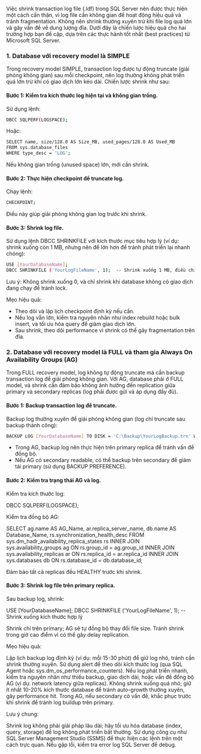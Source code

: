 Việc shrink transaction log file (.ldf) trong SQL Server nên được thực hiện một cách cẩn thận, vì log file cần không gian để hoạt động hiệu quả và tránh fragmentation. Không nên shrink thường xuyên trừ khi file log quá lớn và gây vấn đề về dung lượng đĩa. Dưới đây là chiến lược hiệu quả cho hai trường hợp bạn đề cập, dựa trên các thực hành tốt nhất (best practices) từ Microsoft SQL Server.

### 1. Database với recovery model là SIMPLE

Trong recovery model SIMPLE, transaction log được tự động truncate (giải phóng không gian) sau mỗi checkpoint, nên log thường không phát triển quá lớn trừ khi có giao dịch lớn kéo dài. Chiến lược shrink như sau:

#### Bước 1: Kiểm tra kích thước log hiện tại và không gian trống.

Sử dụng lệnh:

```bash
DBCC SQLPERF(LOGSPACE);
```
Hoặc:

```bash
SELECT name, size/128.0 AS Size_MB, used_pages/128.0 AS Used_MB 
FROM sys.database_files 
WHERE type_desc = 'LOG';
```

Nếu không gian trống (unused space) lớn, mới cần shrink.

#### Bước 2: Thực hiện checkpoint để truncate log.

Chạy lệnh:

```bash
CHECKPOINT;
```

Điều này giúp giải phóng không gian log trước khi shrink.

#### Bước 3: Shrink log file.

Sử dụng lệnh DBCC SHRINKFILE với kích thước mục tiêu hợp lý (ví dụ: shrink xuống còn 1 MB, nhưng nên để lớn hơn để tránh phát triển lại nhanh chóng):

```bash
USE [YourDatabaseName];
DBCC SHRINKFILE ('YourLogFileName', 1);  -- Shrink xuống 1 MB, điều chỉnh theo nhu cầu
```

Lưu ý: Không shrink xuống 0, và chỉ shrink khi database không có giao dịch đang chạy để tránh lock.

Mẹo hiệu quả:

- Theo dõi và lập lịch checkpoint định kỳ nếu cần.
- Nếu log vẫn lớn, kiểm tra nguyên nhân như index rebuild hoặc bulk insert, và tối ưu hóa query để giảm giao dịch lớn.
- Sau shrink, theo dõi performance vì shrink có thể gây fragmentation trên đĩa.

### 2. Database với recovery model là FULL và tham gia Always On Availability Groups (AG)

Trong FULL recovery model, log không tự động truncate mà cần backup transaction log để giải phóng không gian. Với AG, database phải ở FULL model, và shrink cần đảm bảo không ảnh hưởng đến replication giữa primary và secondary replicas (log phải được gửi và áp dụng đầy đủ).

#### Bước 1: Backup transaction log để truncate.

Backup log thường xuyên để giải phóng không gian (log chỉ truncate sau backup thành công):

```bash
BACKUP LOG [YourDatabaseName] TO DISK = 'C:\Backup\YourLogBackup.trn' WITH NOFORMAT, NOINIT;
```

- Trong AG, backup log nên thực hiện trên primary replica để tránh vấn đề đồng bộ.
- Nếu AG có secondary readable, có thể backup trên secondary để giảm tải primary (sử dụng BACKUP PREFERENCE).


#### Bước 2: Kiểm tra trạng thái AG và log.

Kiểm tra kích thước log:

DBCC SQLPERF(LOGSPACE);

Kiểm tra đồng bộ AG:

SELECT ag.name AS AG_Name, ar.replica_server_name, db.name AS Database_Name, rs.synchronization_health_desc 
FROM sys.dm_hadr_availability_replica_states rs
INNER JOIN sys.availability_groups ag ON rs.group_id = ag.group_id
INNER JOIN sys.availability_replicas ar ON rs.replica_id = ar.replica_id
INNER JOIN sys.databases db ON rs.database_id = db.database_id;

Đảm bảo tất cả replicas đều HEALTHY trước khi shrink.

#### Bước 3: Shrink log file trên primary replica.

Sau backup log, shrink:

USE [YourDatabaseName];
DBCC SHRINKFILE ('YourLogFileName', 1);  -- Shrink xuống kích thước hợp lý

Shrink chỉ trên primary; AG sẽ tự đồng bộ thay đổi file size.
Tránh shrink trong giờ cao điểm vì có thể gây delay replication.

Mẹo hiệu quả:

Lập lịch backup log định kỳ (ví dụ: mỗi 15-30 phút) để giữ log nhỏ, tránh cần shrink thường xuyên.
Sử dụng alert để theo dõi kích thước log (qua SQL Agent hoặc sys.dm_os_performance_counters).
Nếu log phát triển nhanh, kiểm tra nguyên nhân như thiếu backup, giao dịch dài, hoặc vấn đề đồng bộ AG (ví dụ: network latency giữa replicas).
Không shrink xuống quá nhỏ; giữ ít nhất 10-20% kích thước database để tránh auto-growth thường xuyên, gây performance hit.
Trong AG, nếu secondary có vấn đề, khắc phục trước khi shrink để tránh log buildup trên primary.

Lưu ý chung:

Shrink log không phải giải pháp lâu dài; hãy tối ưu hóa database (index, query, storage) để log không phát triển bất thường.
Sử dụng công cụ như SQL Server Management Studio (SSMS) để thực hiện các lệnh trên một cách trực quan.
Nếu gặp lỗi, kiểm tra error log SQL Server để debug.